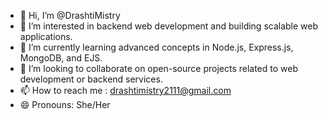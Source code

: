 - 👋 Hi, I’m @DrashtiMistry
- 👀 I’m interested in backend web development and building scalable web applications.
- 🌱 I’m currently learning advanced concepts in Node.js, Express.js, MongoDB, and EJS.
- 💞️ I’m looking to collaborate on open-source projects related to web development or backend services.
- 📫 How to reach me : drashtimistry2111@gmail.com
- 😄 Pronouns: She/Her

<!---
DrashtiMistry/DrashtiMistry is a ✨ special ✨ repository because its `README.md` (this file) appears on your GitHub profile.
You can click the Preview link to take a look at your changes.
--->
